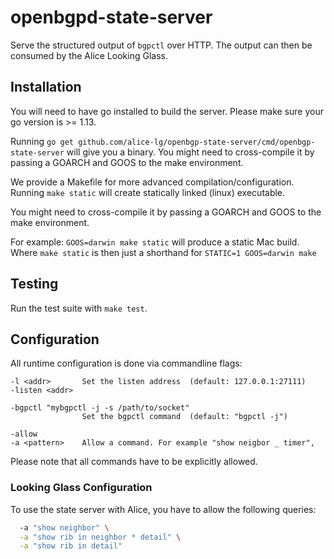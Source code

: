 
# openbgpd-state-server

Serve the structured output of `bgpctl` over HTTP.
The output can then be consumed by the Alice Looking Glass.


## Installation

You will need to have go installed to build the server. Please make
sure your go version is >= 1.13.

Running `go get github.com/alice-lg/openbgp-state-server/cmd/openbgp-state-server`
will give you a binary. You might need to cross-compile
it by passing a GOARCH and GOOS to the make environment.

We provide a Makefile for more advanced compilation/configuration.
Running `make static` will create statically linked (linux)
executable.

You might need to cross-compile it by passing a GOARCH
and GOOS to the make environment.

For example: `GOOS=darwin make static` will produce a static Mac build.
Where `make static` is then just a shorthand for `STATIC=1 GOOS=darwin make`

## Testing

Run the test suite with `make test`.

## Configuration

All runtime configuration is done via commandline flags:

    -l <addr>       Set the listen address  (default: 127.0.0.1:27111)
    -listen <addr>

    -bgpctl "mybgpctl -j -s /path/to/socket"
                    Set the bgpctl command  (default: "bgpctl -j")

    -allow
    -a <pattern>    Allow a command. For example "show neigbor _ timer",
                    
Please note that all commands have to be explicitly allowed.

### Looking Glass Configuration

To use the state server with Alice, you have to allow
the following queries:

```bash
  -a "show neighbor" \
  -a "show rib in neighbor * detail" \
  -a "show rib in detail"
```
